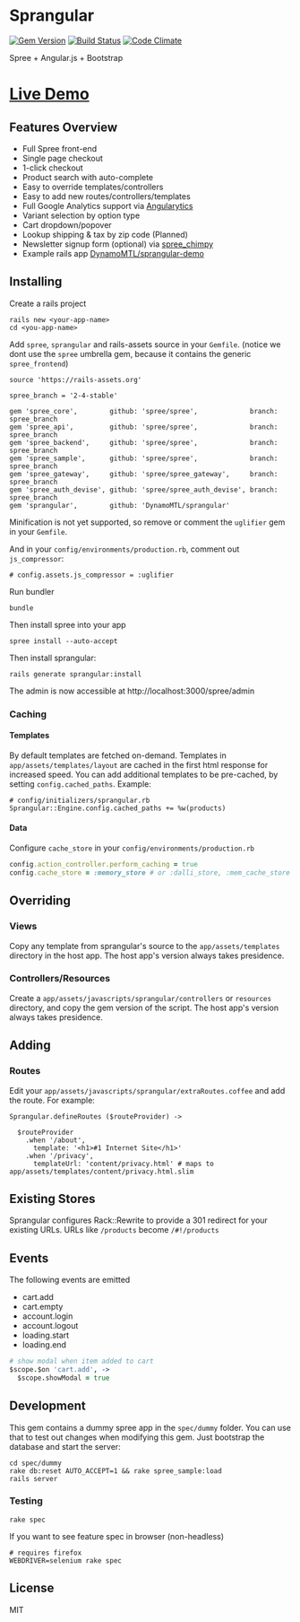 # Sprangular

[![Gem Version](https://badge.fury.io/rb/sprangular.svg)](http://badge.fury.io/rb/sprangular)
[![Build Status](https://api.travis-ci.org/DynamoMTL/sprangular.png)](https://travis-ci.org/DynamoMTL/sprangular)
[![Code Climate](https://codeclimate.com/github/DynamoMTL/sprangular.png)](https://codeclimate.com/github/DynamoMTL/sprangular)

Spree + Angular.js + Bootstrap

# [Live Demo](http://sprangular-demo.herokuapp.com)

## Features Overview

- Full Spree front-end
- Single page checkout
- 1-click checkout
- Product search with auto-complete
- Easy to override templates/controllers
- Easy to add new routes/controllers/templates
- Full Google Analytics support via [Angularytics](https://github.com/mgonto/angularytics)
- Variant selection by option type
- Cart dropdown/popover
- Lookup shipping & tax by zip code (Planned)
- Newsletter signup form (optional) via [spree_chimpy](https://github.com/DynamoMTL/spree_chimpy)
- Example rails app [DynamoMTL/sprangular-demo](https://github.com/DynamoMTL/sprangular-demo)

## Installing

Create a rails project

```
rails new <your-app-name>
cd <you-app-name>
```

Add `spree`, `sprangular` and rails-assets source in your `Gemfile`. (notice we dont use the `spree` umbrella gem, because it contains the generic `spree_frontend`)

```
source 'https://rails-assets.org'

spree_branch = '2-4-stable'

gem 'spree_core',        github: 'spree/spree',             branch: spree_branch
gem 'spree_api',         github: 'spree/spree',             branch: spree_branch
gem 'spree_backend',     github: 'spree/spree',             branch: spree_branch
gem 'spree_sample',      github: 'spree/spree',             branch: spree_branch
gem 'spree_gateway',     github: 'spree/spree_gateway',     branch: spree_branch
gem 'spree_auth_devise', github: 'spree/spree_auth_devise', branch: spree_branch
gem 'sprangular',        github: 'DynamoMTL/sprangular'
```

Minification is not yet supported, so remove or comment the `uglifier` gem in your `Gemfile`.

And in your `config/environments/production.rb`, comment out `js_compressor`:

```
# config.assets.js_compressor = :uglifier
```

Run bundler

```
bundle
```


Then install spree into your app

```
spree install --auto-accept
```

Then install sprangular:

```
rails generate sprangular:install
```

The admin is now accessible at http://localhost:3000/spree/admin

### Caching

#### Templates

By default templates are fetched on-demand. Templates in `app/assets/templates/layout` are cached in the first html response for increased speed.
You can add additional templates to be pre-cached, by setting `config.cached_paths`. Example:

```
# config/initializers/sprangular.rb
Sprangular::Engine.config.cached_paths += %w(products)
```

#### Data

Configure `cache_store` in your `config/environments/production.rb`

```ruby
config.action_controller.perform_caching = true
config.cache_store = :memory_store # or :dalli_store, :mem_cache_store
```

## Overriding

### Views

Copy any template from sprangular's source to the `app/assets/templates` directory in the host app. The host app's version always takes presidence.

### Controllers/Resources

Create a `app/assets/javascripts/sprangular/controllers` or `resources` directory, and copy the gem version of the script. The host app's version always takes presidence.

## Adding

### Routes

Edit your `app/assets/javascripts/sprangular/extraRoutes.coffee` and add the route. For example:

```
Sprangular.defineRoutes ($routeProvider) ->

  $routeProvider
    .when '/about',
      template: '<h1>#1 Internet Site</h1>'
    .when '/privacy',
      templateUrl: 'content/privacy.html' # maps to app/assets/templates/content/privacy.html.slim
```

## Existing Stores

Sprangular configures Rack::Rewrite to provide a 301 redirect for your existing URLs. URLs like `/products` become `/#!/products`

## Events

The following events are emitted

- cart.add
- cart.empty
- account.login
- account.logout
- loading.start
- loading.end

```coffeescript
# show modal when item added to cart
$scope.$on 'cart.add', ->
  $scope.showModal = true
```

## Development

This gem contains a dummy spree app in the `spec/dummy` folder. You can use that to test out changes when modifying this gem. Just bootstrap the database and start the server:

```
cd spec/dummy
rake db:reset AUTO_ACCEPT=1 && rake spree_sample:load
rails server
```

### Testing

```
rake spec
```

If you want to see feature spec in browser (non-headless)

```
# requires firefox
WEBDRIVER=selenium rake spec
```

## License

MIT
